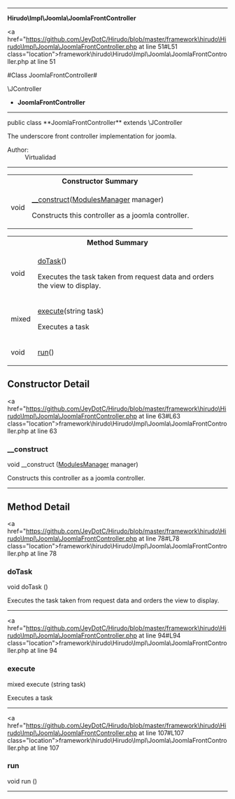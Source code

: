 
- - -

**Hirudo\Impl\Joomla\JoomlaFrontController**


<a href="https://github.com/JeyDotC/Hirudo/blob/master/framework\hirudo\Hirudo\Impl\Joomla\JoomlaFrontController.php at line 51#L51 class="location">framework\hirudo\Hirudo\Impl\Joomla\JoomlaFrontController.php at line 51</a>

#Class JoomlaFrontController#

\JController
* **JoomlaFrontController**




- - -

<p class="signature">public  class **JoomlaFrontController**
extends \JController

</p>

<div class="comment" id="overview_description"><p>The underscore front controller implementation for joomla.</p></div>

<dl>
<dt>Author:</dt>
<dd>Virtualidad</dd>
</dl>


- - -

<table id="summary_constructor">
<tr><th colspan="2">Constructor Summary</th></tr>
<tr>
<td><span class='k'></span> <span class='nx'>void</span></td>
<td class="description"><p class="name"><a href="#__construct">__construct</a>(<a href="../../../hirudo/core/modulesmanager.html">ModulesManager</a> manager)</p><p class="description">Constructs this controller as a joomla controller.</p></td>
</tr>
</table>

<table id="summary_method">
<tr><th colspan="2">Method Summary</th></tr>
<tr>
<td><span class='k'></span> <span class='nx'>void</span></td>
<td class="description"><p class="name"><a href="#dotask">doTask</a>()</p><p class="description">Executes the task taken from request data and orders the view to display.</p></td>
</tr>
<tr>
<td><span class='k'></span> <span class='nx'>mixed</span></td>
<td class="description"><p class="name"><a href="#execute">execute</a>(string task)</p><p class="description">Executes a task</p></td>
</tr>
<tr>
<td><span class='k'></span> <span class='nx'>void</span></td>
<td class="description"><p class="name"><a href="#run">run</a>()</p></td>
</tr>
</table>

<h2 id="detail_method">Constructor Detail</h2>

<a href="https://github.com/JeyDotC/Hirudo/blob/master/framework\hirudo\Hirudo\Impl\Joomla\JoomlaFrontController.php at line 63#L63 class="location">framework\hirudo\Hirudo\Impl\Joomla\JoomlaFrontController.php at line 63</a>

<h3 id="__construct">__construct</h3>
<span class='k'></span> <span class='nx'>void</span> <span class='nf'>__construct</span> (<a href="../../../hirudo/core/modulesmanager.html">ModulesManager</a> manager)

<div class="details">
<p>Constructs this controller as a joomla controller.</p></div>

- - -

<h2 id="detail_method">Method Detail</h2>

<a href="https://github.com/JeyDotC/Hirudo/blob/master/framework\hirudo\Hirudo\Impl\Joomla\JoomlaFrontController.php at line 78#L78 class="location">framework\hirudo\Hirudo\Impl\Joomla\JoomlaFrontController.php at line 78</a>

<h3 id="doTask()">doTask</h3>
<span class='k'></span> <span class='nx'>void</span> <span class='nf'>doTask</span> ()

<div class="details">
<p>Executes the task taken from request data and orders the view to display.</p></div>

- - -


<a href="https://github.com/JeyDotC/Hirudo/blob/master/framework\hirudo\Hirudo\Impl\Joomla\JoomlaFrontController.php at line 94#L94 class="location">framework\hirudo\Hirudo\Impl\Joomla\JoomlaFrontController.php at line 94</a>

<h3 id="execute()">execute</h3>
<span class='k'></span> <span class='nx'>mixed</span> <span class='nf'>execute</span> (string task)

<div class="details">
<p>Executes a task</p></div>

- - -


<a href="https://github.com/JeyDotC/Hirudo/blob/master/framework\hirudo\Hirudo\Impl\Joomla\JoomlaFrontController.php at line 107#L107 class="location">framework\hirudo\Hirudo\Impl\Joomla\JoomlaFrontController.php at line 107</a>

<h3 id="run()">run</h3>
<span class='k'></span> <span class='nx'>void</span> <span class='nf'>run</span> ()

<div class="details">
</div>

- - -

